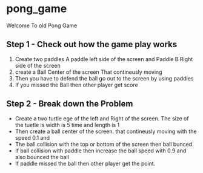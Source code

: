# pong_game
 
Welcome To old Pong Game<br>
<h2>Step 1 - Check out how the game play works</h2>

<ol>
<li> Create two paddles A paddle left side of the screen and Paddle B Right side of the screen </li>
<li>create a Ball Center of the screen That contineusly moving</li>
<li>Then you have to defend the ball go out to the screen by using paddles</li>
<li>If you missed the Ball then other player get score</li>
</ol>
<h2>Step 2 - Break down the Problem</h2>
<ul>
<li>Create a two turtle ege of the left and Right of the screen. The size of the tuetle is width is 5 time and length is 1</li>

<li>Then create a ball center of the screen. that contineusly moving with the speed 0.1 and </li>
<li>The ball collision with the top or bottom of the screen then ball bunced.</li>

<li>If ball collision with paddle then increase the ball speed with 0.9 and also bounced the ball </li>
<li>If paddle missed the ball then other player get the point. </li>

